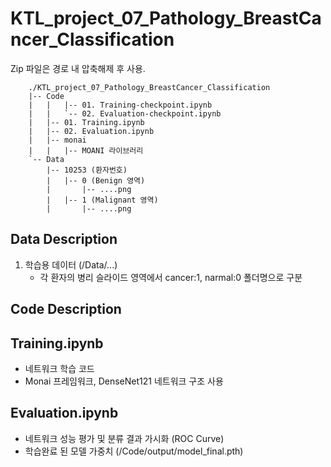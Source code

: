 # KTL_project_07_Pathology_BreastCancer_Classification

Zip 파일은 경로 내 압축해제 후 사용.

        ./KTL_project_07_Pathology_BreastCancer_Classification
        |-- Code
        |   |   |-- 01. Training-checkpoint.ipynb
        |   |   `-- 02. Evaluation-checkpoint.ipynb
        |   |-- 01. Training.ipynb
        |   |-- 02. Evaluation.ipynb
        |   |-- monai
        |   |   |-- MOANI 라이브러리
        `-- Data
            |-- 10253 (환자번호)
            |   |-- 0 (Benign 영역)
            |       |-- ....png
            |   |-- 1 (Malignant 영역)
            |       |-- ....png

## Data Description
1. 학습용 데이터 (/Data/...)
   - 각 환자의 병리 슬라이드 영역에서 cancer:1, narmal:0 폴더명으로 구분

## Code Description
## Training.ipynb
  - 네트워크 학습 코드
  - Monai 프레임워크, DenseNet121 네트워크 구조 사용
## Evaluation.ipynb
  - 네트워크 성능 평가 및 분류 결과 가시화 (ROC Curve)
  - 학습완료 된 모델 가중치 (/Code/output/model_final.pth)
